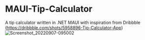 # MAUI-Tip-Calculator
A tip calculator written in .NET MAUI with inspiration from Dribbble (https://dribbble.com/shots/5958896-Tip-Calculator-App)
![Screenshot_20220907-095002](https://user-images.githubusercontent.com/39446369/188897364-1e15ea5a-67cc-4387-bd96-343b00ea1994.png)